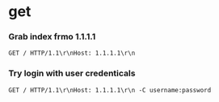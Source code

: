 # get

### Grab index frmo 1.1.1.1

    GET / HTTP/1.1\r\nHost: 1.1.1.1\r\n

### Try login with user credenticals

    GET / HTTP/1.1\r\nHost: 1.1.1.1\r\n -C username:password


